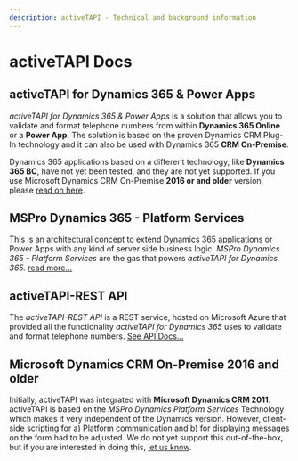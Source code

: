 ```yaml
---
description: activeTAPI - Technical and background information
---
```


# activeTAPI Docs

## activeTAPI for Dynamics 365 & Power Apps

_activeTAPI for Dynamics 365 & Power Apps_ is a solution that allows you to validate and format telephone numbers from within **Dynamics 365 Online** or a **Power App**. The solution is based on the proven Dynamics CRM Plug-In technology and it can also be used with Dynamics 365 **CRM On-Premise**.

Dynamics 365 applications based on a different technology, like **Dynamics 365 BC**, have not yet been tested, and they are not yet supported. If you use Microsoft Dynamics CRM On-Premise **2016 or and older** version, please [read on here](GitBooks_HOME.md#crmoldversions).

## MSPro Dynamics 365 - Platform Services

This is an architectural concept to extend Dynamics 365 applications or Power Apps with any kind of server side business logic. _MSPro Dynamics 365 - Platform Services_ are the gas that powers _activeTAPI for Dynamics 365._ [read more...](serviceplatform/introduction.md)

## activeTAPI-REST API

The _activeTAPI-REST API_ is a REST service, hosted on Microsoft Azure that provided all the functionality _activeTAPI for Dynamics 365_ uses to validate and format telephone numbers. [See API Docs...](https://activetapi3.azurewebsites.net/swagger/index.html)

## Microsoft Dynamics CRM On-Premise 2016 and older <a id="crmoldversions"></a>

Initially, activeTAPI was integrated with **Microsoft Dynamics CRM 2011**. activeTAPI is based on the _MSPro Dynamics Platform Services_ Technology which makes it very independent of the Dynamics version. However, client-side scripting for a\) Platform communication and b\) for displaying messages on the form had to be adjusted. We do not yet support this out-of-the-box, but if you are interested in doing this, [let us know](mailto:msc@activeTAPI.net).

